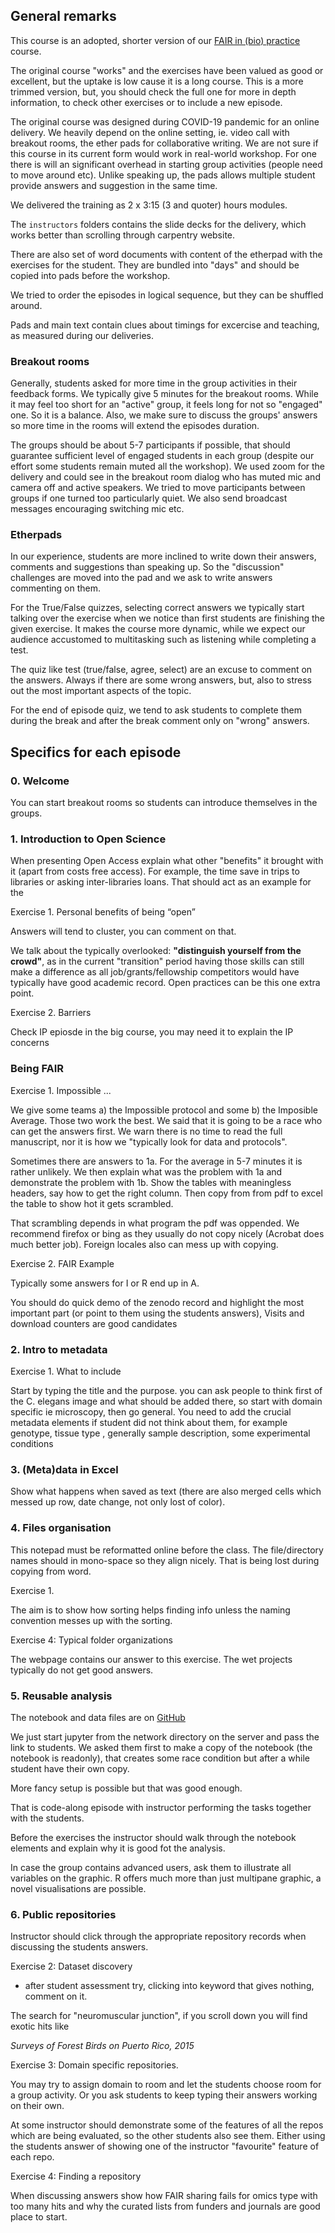 

## General remarks

This course is an adopted, shorter version of our [FAIR in (bio) practice](https://carpentries-incubator.github.io/fair-bio-practice/) course. 

The original course "works" and the exercises have been valued as good or excellent, but the uptake is low cause it is a long course.
This is a more trimmed version, but, you should check the full one for more in depth information, to check other exercises or to include a new episode.

The original course was designed during COVID-19 pandemic for an online delivery.
We heavily depend on the online setting, ie. video call with breakout rooms, the ether pads for collaborative writing. 
We are not sure if this course in its current form would work in real-world workshop. For one there is will an significant overhead in starting group activities (people need to move around etc).
Unlike speaking up, the pads allows multiple student provide answers and suggestion in the same time. 

We delivered the training as 2 x 3:15 (3 and quoter) hours modules.  

The `instructors` folders contains the slide decks for the delivery, which works better than scrolling through carpentry website.

There are also set of word documents with content of the etherpad with the exercises for the student. They are bundled into "days" and should be copied into pads before the workshop. 

We tried to order the episodes in logical sequence, but they can be shuffled around.

Pads and main text contain clues about timings for excercise and teaching,
as measured during our deliveries. 


### Breakout rooms

Generally, students asked for more time in the group activities in their feedback forms. 
We typically give 5 minutes for the breakout rooms. While it may feel too short for an "active" group, it feels long for not so "engaged" one. So it is a balance. 
Also, we make sure to discuss the groups' answers so more time in the rooms will extend the episodes duration.

The groups should be about 5-7 participants if possible, that should guarantee sufficient level of engaged students in each group (despite our effort some students remain muted all the workshop).
We used zoom for the delivery and could see in the breakout room dialog who has muted mic and camera off and active speakers.
We tried to move participants between groups if one turned too particularly quiet.
We also send broadcast messages encouraging switching mic etc.

### Etherpads

In our experience, students are more inclined to write down their answers, comments and suggestions than speaking up. So the "discussion" challenges are moved into the pad and we ask to write answers commenting on them.

For the True/False quizzes, selecting correct answers we typically start talking over the exercise when we notice than first students are finishing the given exercise. 
It makes the course more dynamic, while we expect our audience accustomed to multitasking such as listening while completing a test.

The quiz like test (true/false, agree, select) are an excuse to comment on the answers. Always if there are some wrong answers, but, also to stress out the most important aspects of the topic.

For the end of episode quiz, we tend to ask students to complete them during the break and after the break comment only on "wrong" answers.

## Specifics for each episode

### 0. Welcome

You can start breakout rooms so students can introduce themselves in the groups.

### 1. Introduction to Open Science

When presenting Open Access explain what other "benefits" it brought with it (apart from costs free access). For example, the time save in trips to libraries or asking inter-libraries loans. 
That should act as an example for the 


Exercise 1. Personal benefits of being “open”

Answers will tend to cluster, you can comment on that. 

We talk about the typically overlooked: 
**"distinguish yourself from the crowd"**, 
as in the current "transition" period having those skills can still make a difference as all job/grants/fellowship competitors would have typically have good academic record. Open practices can be this one extra point.

Exercise 2. Barriers

Check IP epiosde in the big course, you may need it to explain the IP concerns

### Being FAIR

Exercise 1. Impossible ...

We give some teams a) the Impossible protocol and some b) the Imposible Average.
Those two work the best. 
We said that it is going to be a race who can get the answers first.
We warn there is no time to read the full manuscript, nor it is how we "typically look for data and protocols".

Sometimes there are answers to 1a. For the average in 5-7 minutes it is rather unlikely. 
We then explain what was the problem with 1a and demonstrate the problem with 1b. 
Show the tables with meaningless headers, say how to get the right column.
Then copy from from pdf to excel the table to show hot it gets scrambled.

That scrambling depends in what program the pdf was oppended. We recommend firefox or bing as they usually do not copy nicely (Acrobat does much better job). Foreign locales also can mess up with copying.

Exercise 2. FAIR Example

Typically some answers for I or R end up in A.

You should do quick demo of the zenodo record and highlight the most important part (or point to them using the students answers), Visits and download counters are good candidates


### 2. Intro to metadata


Exercise 1. What to include

Start by typing the title and the purpose.
you can ask people to think first of the C. elegans image and what should be added there, so start with domain specific ie microscopy, then go general.
You need to add the crucial metadata elements if student did not think about them, for example genotype, tissue type , generally sample description, some experimental conditions


### 3. (Meta)data in Excel

Show what happens when saved as text (there are also merged cells which messed up row, date change, not only lost of color).


### 4. Files organisation

This notepad must be reformatted online before the class. The file/directory names should in mono-space so they align nicely. 
That is being lost during copying from word.

Exercise 1.

The aim is to show how sorting helps finding info unless the naming convention messes up with the sorting.

Exercise 4: Typical folder organizations

The webpage contains our answer to this exercise. The wet projects typically do not get good answers.

### 5. Reusable analysis

The notebook and data files are on [GitHub](https://github.com/BioRDM/fair-jupyter)

We just start jupyter from the network directory on the server and pass the link to students. We asked them first to make a copy of the notebook (the notebook is readonly), that creates some race condition but after a while student have their own copy.

More fancy setup is possible but that was good enough.

That is code-along episode with instructor performing the tasks together with the students.

Before the exercises the instructor should walk through the notebook elements and explain why it is good fot the analysis.

In case the group contains advanced users, ask them to illustrate all variables on the graphic. R offers much more than just multipane graphic, a novel visualisations are possible.


### 6. Public repositories

Instructor should click through the appropriate repository records when discussing the students answers.

Exercise 2: Dataset discovery
- after student assessment try, clicking into keyword
that gives nothing, comment on it.

The search for "neuromuscular junction", if you scroll down you will find exotic hits like

*Surveys of Forest Birds on Puerto Rico, 2015*

Exercise 3: Domain specific repositories.

You may try to assign domain to room and let the students choose room for a group activity.
Or you ask students to keep typing their answers working on their own.

At some instructor should demonstrate some of the features of all the repos which are being evaluated, so the other students also see them. Either using the students answer of showing one of the instructor "favourite" feature of each repo.

Exercise 4: Finding a repository

When discussing answers show how FAIR sharing fails for omics type with too many hits and why the curated lists from funders and journals are good place to start.


